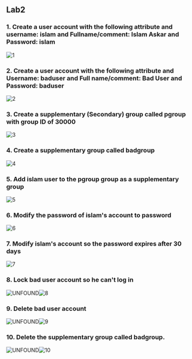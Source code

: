 ## Lab2
### 1. Create a user account with the following attribute and username: islam and Fullname/comment: Islam Askar and Password: islam
![1](https://github.com/menna-abdallah/Linux/assets/139376864/e1ae1a92-b88d-47fb-8493-191ae2392ffc)


### 2. Create a user account with the following attribute and Username: baduser and Full name/comment: Bad User and Password: baduser
![2](https://github.com/menna-abdallah/Linux/assets/139376864/302160fb-cedb-454d-a2bf-544d2cdca979)


### 3. Create a supplementary (Secondary) group called pgroup with group ID of 30000
![3](https://github.com/menna-abdallah/Linux/assets/139376864/2576f01a-0b25-470e-91d6-099bbcf881b2)


### 4. Create a supplementary group called badgroup
![4](https://github.com/menna-abdallah/Linux/assets/139376864/f0230ca5-e27d-4c4e-8017-69ea5de0ff5c)


### 5. Add islam user to the pgroup group as a supplementary group
![5](https://github.com/menna-abdallah/Linux/assets/139376864/ade54603-b50f-4a14-9902-e193102505a7)


### 6. Modify the password of islam's account to password
![6](https://github.com/menna-abdallah/Linux/assets/139376864/407e7aab-87a6-4ec8-8124-7b970fbf5ba3)


### 7. Modify islam's account so the password expires after 30 days
![7](https://github.com/menna-abdallah/Linux/assets/139376864/dcae1a52-6105-41cb-81c6-39f24dec79d0)


### 8. Lock bad user account so he can't log in
![UNFOUND]()![8](https://github.com/menna-abdallah/Linux/assets/139376864/8e2fae30-3759-4dad-bbdc-abd8ad902192)


### 9. Delete bad user account
![UNFOUND]()![9](https://github.com/menna-abdallah/Linux/assets/139376864/fe92918e-aa6a-4d4c-8624-d950ca6e56d6)


### 10. Delete the supplementary group called badgroup.
![UNFOUND]()![10](https://github.com/menna-abdallah/Linux/assets/139376864/7bfbf483-bcb8-4e58-bd06-79b723d54462)

